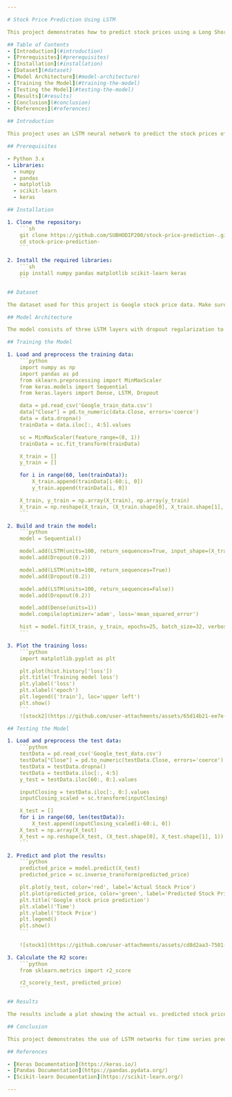 ```yaml
---

# Stock Price Prediction Using LSTM

This project demonstrates how to predict stock prices using a Long Short-Term Memory (LSTM) neural network. The dataset used is the Google stock price data.

## Table of Contents
- [Introduction](#introduction)
- [Prerequisites](#prerequisites)
- [Installation](#installation)
- [Dataset](#dataset)
- [Model Architecture](#model-architecture)
- [Training the Model](#training-the-model)
- [Testing the Model](#testing-the-model)
- [Results](#results)
- [Conclusion](#conclusion)
- [References](#references)

## Introduction

This project uses an LSTM neural network to predict the stock prices of Google. The model is trained on historical stock price data and aims to predict future stock prices.

## Prerequisites

- Python 3.x
- Libraries:
  - numpy
  - pandas
  - matplotlib
  - scikit-learn
  - keras

## Installation

1. Clone the repository:
    ```sh
    git clone https://github.com/SUBHODIP200/stock-price-prediction-.git
    cd stock-price-prediction-
    ```

2. Install the required libraries:
    ```sh
    pip install numpy pandas matplotlib scikit-learn keras
    ```

## Dataset

The dataset used for this project is Google stock price data. Make sure you have `Google_train_data.csv` and `Google_test_data.csv` in the project directory.

## Model Architecture

The model consists of three LSTM layers with dropout regularization to prevent overfitting, and a Dense output layer to predict the stock prices.

## Training the Model

1. Load and preprocess the training data:
    ```python
    import numpy as np
    import pandas as pd
    from sklearn.preprocessing import MinMaxScaler
    from keras.models import Sequential
    from keras.layers import Dense, LSTM, Dropout

    data = pd.read_csv('Google_train_data.csv')
    data["Close"] = pd.to_numeric(data.Close, errors='coerce')
    data = data.dropna()
    trainData = data.iloc[:, 4:5].values

    sc = MinMaxScaler(feature_range=(0, 1))
    trainData = sc.fit_transform(trainData)

    X_train = []
    y_train = []

    for i in range(60, len(trainData)):
        X_train.append(trainData[i-60:i, 0])
        y_train.append(trainData[i, 0])

    X_train, y_train = np.array(X_train), np.array(y_train)
    X_train = np.reshape(X_train, (X_train.shape[0], X_train.shape[1], 1))
    ```

2. Build and train the model:
    ```python
    model = Sequential()

    model.add(LSTM(units=100, return_sequences=True, input_shape=(X_train.shape[1], 1)))
    model.add(Dropout(0.2))

    model.add(LSTM(units=100, return_sequences=True))
    model.add(Dropout(0.2))

    model.add(LSTM(units=100, return_sequences=False))
    model.add(Dropout(0.2))

    model.add(Dense(units=1))
    model.compile(optimizer='adam', loss='mean_squared_error')

    hist = model.fit(X_train, y_train, epochs=25, batch_size=32, verbose=2)
    ```

3. Plot the training loss:
    ```python
    import matplotlib.pyplot as plt

    plt.plot(hist.history['loss'])
    plt.title('Training model loss')
    plt.ylabel('loss')
    plt.xlabel('epoch')
    plt.legend(['train'], loc='upper left')
    plt.show()
    ```
    ![stock2](https://github.com/user-attachments/assets/65d14b21-ee7e-4bc8-b9eb-230ca49b6e32)

## Testing the Model

1. Load and preprocess the test data:
    ```python
    testData = pd.read_csv('Google_test_data.csv')
    testData["Close"] = pd.to_numeric(testData.Close, errors='coerce')
    testData = testData.dropna()
    testData = testData.iloc[:, 4:5]
    y_test = testData.iloc[60:, 0:].values

    inputClosing = testData.iloc[:, 0:].values
    inputClosing_scaled = sc.transform(inputClosing)

    X_test = []
    for i in range(60, len(testData)):
        X_test.append(inputClosing_scaled[i-60:i, 0])
    X_test = np.array(X_test)
    X_test = np.reshape(X_test, (X_test.shape[0], X_test.shape[1], 1))
    ```

2. Predict and plot the results:
    ```python
    predicted_price = model.predict(X_test)
    predicted_price = sc.inverse_transform(predicted_price)

    plt.plot(y_test, color='red', label='Actual Stock Price')
    plt.plot(predicted_price, color='green', label='Predicted Stock Price')
    plt.title('Google stock price prediction')
    plt.xlabel('Time')
    plt.ylabel('Stock Price')
    plt.legend()
    plt.show()
    ```
    
    ![stock1](https://github.com/user-attachments/assets/cd8d2aa3-7501-4a12-bb55-acca003e0c56)

3. Calculate the R2 score:
    ```python
    from sklearn.metrics import r2_score

    r2_score(y_test, predicted_price)
    ```

## Results

The results include a plot showing the actual vs. predicted stock prices and the R2 score to evaluate the model's performance.

## Conclusion

This project demonstrates the use of LSTM networks for time series prediction of stock prices. The model can be further improved with more data and hyperparameter tuning.

## References

- [Keras Documentation](https://keras.io/)
- [Pandas Documentation](https://pandas.pydata.org/)
- [Scikit-learn Documentation](https://scikit-learn.org/)

---
```


